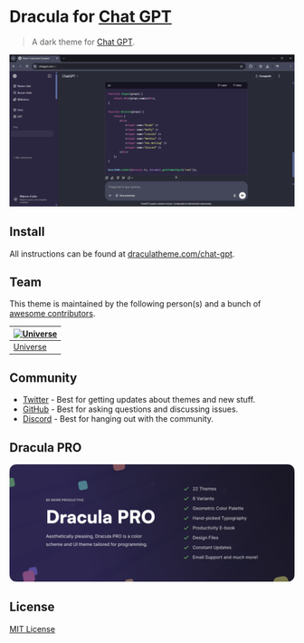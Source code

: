 # Dracula for [Chat GPT](https://chagpt.com)

> A dark theme for [Chat GPT](https://chagpt.com).

![Screenshot](./screenshot.png)

## Install

All instructions can be found at [draculatheme.com/chat-gpt](https://draculatheme.com/chat-gpt).

## Team

This theme is maintained by the following person(s) and a bunch of [awesome contributors](https://github.com/UniverseKing654/ChatGPT-DraculaTheme/graphs/contributors).

| [![Universe](https://github.com/UniverseKing654.png?size=100)](https://github.com/UniverseKing654) |
| ---------------------------------------------------------------------------------------- | 
| [Universe](https://github.com/UniverseKing654)                                               |                       
## Community

- [Twitter](https://twitter.com/draculatheme) - Best for getting updates about themes and new stuff.
- [GitHub](https://github.com/dracula/dracula-theme/discussions) - Best for asking questions and discussing issues.
- [Discord](https://draculatheme.com/discord-invite) - Best for hanging out with the community.

## Dracula PRO

[![Dracula PRO](./.github/dracula-pro.png)](https://draculatheme.com/pro)

## License

[MIT License](./LICENSE)
